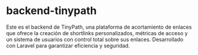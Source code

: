 # backend-tinypath
Este es el backend de TinyPath, una plataforma de acortamiento de enlaces que ofrece la creación de shortlinks personalizados, métricas de acceso y un sistema de usuarios con control total sobre sus enlaces. Desarrollado con Laravel para garantizar eficiencia y seguridad.
